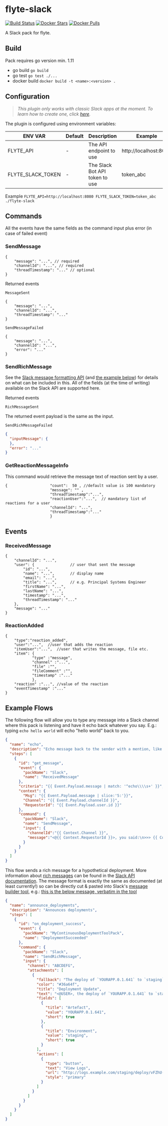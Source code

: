 # flyte-slack

[![Build Status](https://github.com/ExpediaGroup/flyte-slack/workflows/Build/badge.svg?branch=master&event=push)](https://github.com/ExpediaGroup/flyte-slack/actions?query=workflow:"Build"branch:"master")
[![Docker Stars](https://img.shields.io/docker/stars/expediagroup/flyte-slack.svg)](https://hub.docker.com/r/expediagroup/flyte-slack)
[![Docker Pulls](https://img.shields.io/docker/pulls/expediagroup/flyte-slack.svg)](https://hub.docker.com/r/expediagroup/flyte-slack)

A Slack pack for flyte.

## Build

Pack requires go version min. 1.11

- go build `go build`
- go test `go test ./...`
- docker build `docker build -t <name>:<version> .`

## Configuration

>_This plugin only works with classic Slack apps at the moment. To learn how to create one, click [here](docs/classic-apps.md)._

The plugin is configured using environment variables:

| ENV VAR           | Default | Description                    | Example               |
|-------------------|---------|--------------------------------|-----------------------|
| FLYTE_API         | -       | The API endpoint to use        | http://localhost:8080 |
| FLYTE_SLACK_TOKEN | -       | The Slack Bot API token to use | token_abc             |

Example `FLYTE_API=http://localhost:8080 FLYTE_SLACK_TOKEN=token_abc ./flyte-slack`

## Commands

All the events have the same fields as the command input plus error (in case of failed event)

### SendMessage

    {
        "message": "...", // required
        "channelId": "...", // required
        "threadTimestamp": "..." // optional
    }

Returned events

`MessageSent`

    {
        "message": "...",
        "channelId": "...",
        "threadTimestamp": "..."
    }

`SendMessageFailed`

    {
        "message": "...",
        "channelId": "...",
        "error": "..."
    }

### SendRichMessage

See the [Slack message formatting API](https://api.slack.com/docs/message-formatting) (and [the example below](#rich_message_example))
for details on what can be included in this. All of the fields (at the time of writing) available on the Slack API are supported here.

Returned events

`RichMessageSent`

The returned event payload is the same as the input.

`SendRichMessageFailed`
```json
{
  "inputMessage": {
  },
  "error": "..."
}
```


### GetReactionMessageInfo
This command would retrieve the message text of reaction sent by a user. 

```
{                   "count":  50 , //default value is 100 mandatory
					"message": "" , 
					"threadTimestamp":"...", 
					"reactionUser":"...",  // mandatory list of reactions for a user
 					"channelId": "...",
					"threadTimestamp":"..."
					}
```



## Events 

### ReceivedMessage

    {
        "channelId": "...",
        "user": {                // user that sent the message
            "id": "...",
            "name": "...",       // display name
            "email": "...",
            "title": "...",      // e.g. Principal Systems Engineer
            "firstName": "...",
            "lastName": "...",
            "timestamp": "...",
            "threadTimestamp": "..."
        },
        "message": "..."
    }

### ReactionAdded
    {
        "type":"reaction_added", 
        "user":"...",  //user that adds the reaction
        "itemUser":"...",  //user that writes the message, file etc.
        "item": {
                "type" :"message", 
                "channel" :"...", 
                "file" :"", 
                "fileComment" :"", 
                "timestamp" :"..."
                }, 
        "reaction" :"...", //value of the reaction
        "eventTimestamp" :"..." 
    }



## Example Flows

The following flow will allow you to type any message into a Slack channel where this pack is
listening and have it echo back whatever you say. E.g.: typing `echo hello world` will echo
"hello world" back to you.

```json
{
  "name": "echo",
  "description": "Echo message back to the sender with a mention, like echo service",
  "steps": [
    {
      "id": "get_message",
      "event": {
        "packName": "Slack",
        "name": "ReceivedMessage"
      },
      "criteria": "{{ Event.Payload.message | match: '^echo\\\\s+' }}",
      "context": {
        "Msg": "{{ Event.Payload.message | slice:'5:'}}",
        "Channel": "{{ Event.Payload.channelId }}",
        "RequestorId": "{{ Event.Payload.user.id }}"
      },
      "command": {
        "packName": "Slack",
        "name": "SendMessage",
        "input": {
          "channelId":"{{ Context.Channel }}",
          "message":"<@{{ Context.RequestorId }}>, you said:\n>>> {{ Context.Msg }}"
        }
      }
    }
  ]
}
```

<a name="rich_message_example"></a>
This flow sends a rich message for a hypothetical deployment. More information
about [rich messages](https://api.slack.com/docs/message-attachments) can be found in the
[Slack API documentation](https://api.slack.com/). The message format is exactly the same
as documented (at least currently!) so can be directly cut & pasted into Slack's
[message builder tool](https://api.slack.com/docs/messages/builder), e.g.:
[this is the below message, verbatim in the tool](https://api.slack.com/docs/messages/builder?msg=%7B%22channel%22%3A%22ABCDEFG%22%2C%22attachments%22%3A%5B%7B%22fallback%22%3A%22The%20deploy%20of%20%60YOURAPP.0.1.641%60%20to%20%60staging%60%20has%20completed%20with%20a%20status%20of%20*success*.%22%2C%22color%22%3A%22%2336a64f%22%2C%22title%22%3A%22Deployment%20Update%22%2C%22text%22%3A%22%3C%40USER%3E%2C%20the%20deploy%20of%20%60YOURAPP.0.1.641%60%20to%20%60staging%60%20has%20completed%20with%20a%20status%20of%20*success*.%22%2C%22fields%22%3A%5B%7B%22title%22%3A%22Artefact%22%2C%22value%22%3A%22YOURAPP.0.1.641%22%2C%22short%22%3Atrue%7D%2C%7B%22title%22%3A%22Environment%22%2C%22value%22%3A%22staging%22%2C%22short%22%3Atrue%7D%5D%2C%22actions%22%3A%5B%7B%22type%22%3A%22button%22%2C%22text%22%3A%22View%20Logs%22%2C%22url%22%3A%22http%3A%2F%2Flogs.example.com%2Fstaging%2Fdeploy%2FvFZhU-1388%22%2C%22style%22%3A%22primary%22%7D%5D%7D%5D%7D)

```json
{
  "name": "announce_deployments",
  "description": "Announces deployments",
  "steps": [
    {
      "id": "on_deployment_success",
      "event": {
        "packName": "MyContinuousDeploymentToolPack",
        "name": "DeploymentSucceeded"
      },
      "command": {
        "packName": "Slack",
        "name": "SendRichMessage",
        "input": {
          "channel": "ABCDEFG",
          "attachments": [
            {
              "fallback": "The deploy of `YOURAPP.0.1.641` to `staging` has completed with a status of *success*.",
              "color": "#36a64f",
              "title": "Deployment Update",
              "text": "<@USER>, the deploy of `YOURAPP.0.1.641` to `staging` has completed with a status of *success*.",
              "fields": [
                {
                  "title": "Artefact",
                  "value": "YOURAPP.0.1.641",
                  "short": true
                },
                {
                  "title": "Environment",
                  "value": "staging",
                  "short": true
                }
              ],
              "actions": [
                {
                  "type": "button",
                  "text": "View Logs",
                  "url": "http://logs.example.com/staging/deploy/vFZhU-1388",
                  "style": "primary"
                }
              ]
            }
          ]
        }
      }
    }
  ]
}
```
